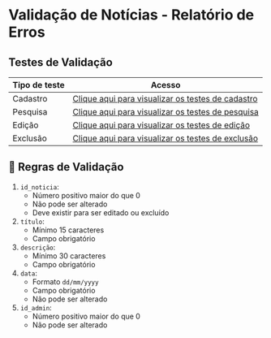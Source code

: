 # Validação de Notícias - Relatório de Erros

## Testes de Validação

| Tipo de teste | Acesso                                                                                                                                                  |
|---------------|---------------------------------------------------------------------------------------------------------------------------------------------------------|
| Cadastro      | [Clique aqui para visualizar os testes de cadastro](https://github.com/MathGueff/saneasp-documentation/tree/tecnicas-de-programacao-II/testes-validacao/cadastro) |
| Pesquisa      | [Clique aqui para visualizar os testes de pesquisa](https://github.com/MathGueff/saneasp-documentation/tree/tecnicas-de-programacao-II/testes-validacao/pesquisa) |
| Edição        | [Clique aqui para visualizar os testes de edição](https://github.com/MathGueff/saneasp-documentation/tree/tecnicas-de-programacao-II/testes-validacao/edicao)     |
| Exclusão      | [Clique aqui para visualizar os testes de exclusão](https://github.com/MathGueff/saneasp-documentation/tree/tecnicas-de-programacao-II/testes-validacao/exclusao) |

## 📝 Regras de Validação
1. `id_noticia`:
   - Número positivo maior do que 0
   - Não pode ser alterado
   - Deve existir para ser editado ou excluído
2. `título`:  
   - Mínimo 15 caracteres  
   - Campo obrigatório  
3. `descrição`:  
   - Mínimo 30 caracteres  
   - Campo obrigatório  
4. `data`: 
   - Formato `dd/mm/yyyy`  
   - Campo obrigatório
   - Não pode ser alterado
5. `id_admin`:
   - Número positivo maior do que 0
   - Não pode ser alterado 

